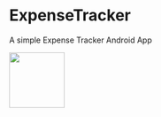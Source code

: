 # ExpenseTracker
A simple Expense Tracker Android App

<img src = "https://github.com/SuneelKM/ExpenseTracker/blob/main/screenshot/ExpenseTracker.png" width=100 height=100>




